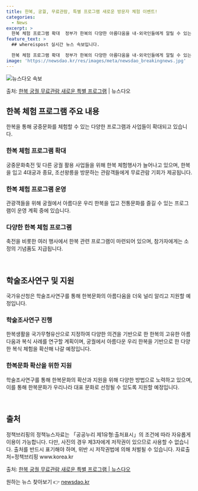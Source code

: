 ```yaml
---
title: 한복, 궁궐, 무료관람, 특별 프로그램 새로운 방문자 체험 이벤트!
categories:
  - News
excerpt: >
  한복 체험 프로그램 확대  정부가 한복의 다양한 아름다움을 내·외국인들에게 알릴 수 있는 한복 체험과 강연 …
feature_text: >
  ## whereispost 실시간 뉴스 속보입니다.

  한복 체험 프로그램 확대  정부가 한복의 다양한 아름다움을 내·외국인들에게 알릴 수 있는 한복 체험과 강연 …
image: 'https://newsdao.kr/res/images/meta/newsdao_breakingnews.jpg'
---
```


![뉴스다오 속보](https://newsdao.kr/res/images/meta/newsdao_breakingnews.jpg)

<p>출처: <a href="https://newsdao.kr/4275" rel="dofollow">한복 궁궐 무료관람 새로운 특별 프로그램</a> | 뉴스다오</p>

<h2 data-ke-size="size26">한복 체험 프로그램 주요 내용</h2>
한복을 통해 궁중문화를 체험할 수 있는 다양한 프로그램과 사업들이 확대되고 있습니다.

<h3>한복 체험 프로그램 확대</h3>
궁중문화축전 및 다른 궁궐 활용 사업들을 위해 한복 체험행사가 늘어나고 있으며, 한복을 입고 4대궁과 종묘, 조선왕릉을 방문하는 관람객들에게 무료관람 기회가 제공됩니다.

<h3>한복 체험 프로그램 운영</h3>
관광객들을 위해 궁궐에서 아름다운 우리 한복을 입고 전통문화를 즐길 수 있는 프로그램이 운영 계획 중에 있습니다.

<h3>다양한 한복 체험 프로그램</h3>
축전을 비롯한 여러 행사에서 한복 관련 프로그램이 마련되어 있으며, 참가자에게는 소정의 기념품도 지급됩니다.

<p data-ke-size="size16">&nbsp;</p>

<h2 data-ke-size="size26">학술조사연구 및 지원</h2>
국가유산청은 학술조사연구를 통해 한복문화의 아름다움을 더욱 널리 알리고 지원할 예정입니다.

<h3>학술조사연구 진행</h3>
한복생활을 국가무형유산으로 지정하여 다양한 의견을 기반으로 한 한복의 고유한 아름다움과 복식 사례를 연구할 계획이며, 궁궐에서 아름다운 우리 한복을 기반으로 한 다양한 복식 체험을 확산해 나갈 예정입니다.

<h3>한복문화 확산을 위한 지원</h3>
학술조사연구를 통해 한복문화의 확산과 지원을 위해 다양한 방법으로 노력하고 있으며, 이를 통해 한복문화가 우리나라 대표 문화로 선정될 수 있도록 지원할 예정입니다.

<p data-ke-size="size16">&nbsp;</p>

<h2 data-ke-size="size26">출처</h2>
정책브리핑의 정책뉴스자료는 「공공누리 제1유형:출처표시」의 조건에 따라 자유롭게 이용이 가능합니다. 다만, 사진의 경우 제3자에게 저작권이 있으므로 사용할 수 없습니다. 출처를 반드시 표기해야 하며, 위반 시 저작권법에 의해 처벌될 수 있습니다. 자료출처=정책브리핑 www.korea.kr 

출처: [한복 궁궐 무료관람 새로운 특별 프로그램 | 뉴스다오](https://newsdao.kr/4275) 

원하는 뉴스 찾아보기 👉 <a href="https://newsdao.kr" rel="dofollow">newsdao.kr</a>


